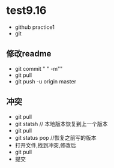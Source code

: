 # test9.16
- github practice1
- git 
## 修改readme
- git commit  "  " -m""
- git pull
- git push -u origin master
## 冲突
- git pull
- git statsh    // 本地版本恢复到上一个版本
- git pull
- git status pop          //恢复之前写的版本
- 打开文件,找到冲突,修改后
- git pull
- 提交

